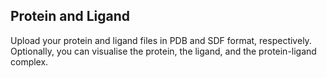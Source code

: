 ## Protein and Ligand

Upload your protein and ligand files in PDB and SDF format, respectively. Optionally,
you can visualise the protein, the ligand, and the protein-ligand complex.

